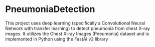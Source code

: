 # PneumoniaDetection
This project uses deep learning (specifically a Convolutional Neural Network with transfer learning) to detect pneumonia from chest X-ray images. It utilizes the Chest X-ray Images (Pneumonia) dataset and is implemented in Python using the FastAI v2 library
